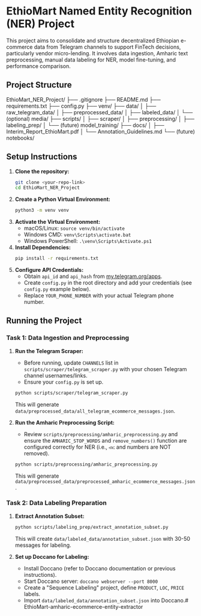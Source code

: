 # EthioMart Named Entity Recognition (NER) Project

This project aims to consolidate and structure decentralized Ethiopian e-commerce data from Telegram channels to support FinTech decisions, particularly vendor micro-lending. It involves data ingestion, Amharic text preprocessing, manual data labeling for NER, model fine-tuning, and performance comparison.

## Project Structure
EthioMart_NER_Project/
├── .gitignore
├── README.md
├── requirements.txt
├── config.py
├── venv/
├── data/
│   ├── raw_telegram_data/
│   ├── preprocessed_data/
│   ├── labeled_data/
│   └── (optional) media/
├── scripts/
│   ├── scraper/
│   ├── preprocessing/
│   ├── labeling_prep/
│   └── (future) model_training/
├── docs/
│   ├── Interim_Report_EthioMart.pdf
│   └── Annotation_Guidelines.md
└── (future) notebooks/

## Setup Instructions

1.  **Clone the repository:**
    ```bash
    git clone <your-repo-link>
    cd EthioMart_NER_Project
    ```
2.  **Create a Python Virtual Environment:**
    ```bash
    python3 -m venv venv
    ```
3.  **Activate the Virtual Environment:**
    * macOS/Linux: `source venv/bin/activate`
    * Windows CMD: `venv\Scripts\activate.bat`
    * Windows PowerShell: `.\venv\Scripts\Activate.ps1`
4.  **Install Dependencies:**
    ```bash
    pip install -r requirements.txt
    ```
5.  **Configure API Credentials:**
    * Obtain `api_id` and `api_hash` from [my.telegram.org/apps](https://my.telegram.org/apps).
    * Create `config.py` in the root directory and add your credentials (see `config.py` example below).
    * Replace `YOUR_PHONE_NUMBER` with your actual Telegram phone number.

## Running the Project

### Task 1: Data Ingestion and Preprocessing

1.  **Run the Telegram Scraper:**
    * Before running, update `CHANNELS` list in `scripts/scraper/telegram_scraper.py` with your chosen Telegram channel usernames/links.
    * Ensure your `config.py` is set up.
    ```bash
    python scripts/scraper/telegram_scraper.py
    ```
    This will generate `data/preprocessed_data/all_telegram_ecommerce_messages.json`.

2.  **Run the Amharic Preprocessing Script:**
    * Review `scripts/preprocessing/amharic_preprocessing.py` and ensure the `AMHARIC_STOP_WORDS` and `remove_numbers()` function are configured correctly for NER (i.e., `ብር` and numbers are NOT removed).
    ```bash
    python scripts/preprocessing/amharic_preprocessing.py
    ```
    This will generate `data/preprocessed_data/preprocessed_amharic_ecommerce_messages.json`.

### Task 2: Data Labeling Preparation

1.  **Extract Annotation Subset:**
    ```bash
    python scripts/labeling_prep/extract_annotation_subset.py
    ```
    This will create `data/labeled_data/annotation_subset.json` with 30-50 messages for labeling.

2.  **Set up Doccano for Labeling:**
    * Install Doccano (refer to Doccano documentation or previous instructions).
    * Start Doccano server: `doccano webserver --port 8000`
    * Create a "Sequence Labeling" project, define `PRODUCT`, `LOC`, `PRICE` labels.
    * Import `data/labeled_data/annotation_subset.json` into Doccano.# EthioMart-amharic-ecommerce-entity-extractor
